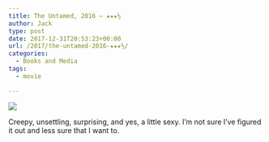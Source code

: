 ```yaml
---
title: The Untamed, 2016 – ★★★½
author: Jack
type: post
date: 2017-12-31T20:53:23+00:00
url: /2017/the-untamed-2016-★★★½/
categories:
  - Books and Media
tags:
  - movie

---
```

![][1]

Creepy, unsettling, surprising, and yes, a little sexy. I&#8217;m not sure I&#8217;ve figured it out and less sure that I want to.

 [1]: https://a.ltrbxd.com/resized/film-poster/3/2/2/3/5/5/322355-the-untamed-0-150-0-225-crop.jpg?k=a0a88074f8